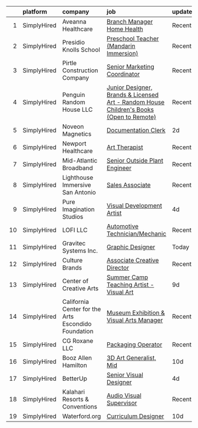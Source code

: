 

|    | platform    | company                                             | job                                                                                                                                                                                            | update_time   | location                     |
|---:|:------------|:----------------------------------------------------|:-----------------------------------------------------------------------------------------------------------------------------------------------------------------------------------------------|:--------------|:-----------------------------|
|  1 | SimplyHired | Aveanna Healthcare                                  | [Branch Manager Home Health](https://www.simplyhired.com/job/qxQBtB6Oj9lG1gmp5rBMtHfgl8Ps-MLzjQjuCTb3EcHd_jrBAtnWtw?q=visual+art)                                                              | Recently      | Oakland, CA                  |
|  2 | SimplyHired | Presidio Knolls School                              | [Preschool Teacher (Mandarin Immersion)](https://www.simplyhired.com/job/TjDR0_5unIGKiJo-VCj6ZfKTn2Zk-R2QpynsSU9VPawpL7Qd-MN3Cw?q=visual+art)                                                  | Recently      | San Francisco, CA            |
|  3 | SimplyHired | Pirtle Construction Company                         | [Senior Marketing Coordinator](https://www.simplyhired.com/job/TEUcflZaEukF8Mqv7UUPoUXyQaVpkWqzk2xSDhaWfU1hx6zIOrSXiQ?q=visual+art)                                                            | Recently      | Fort Lauderdale, FL          |
|  4 | SimplyHired | Penguin Random House LLC                            | [Junior Designer, Brands & Licensed Art - Random House Children's Books (Open to Remote)](https://www.simplyhired.com/job/gH3waUaaEZWiJ28DEHFm7xKrgWmuMXpgd-FdbKc3X12hyKTLyKUXBQ?q=visual+art) | Recently      | New York, NY                 |
|  5 | SimplyHired | Noveon Magnetics                                    | [Documentation Clerk](https://www.simplyhired.com/job/J0cTwtF0LZWK7dCWFqLTRp-C6c60qk6UUyuLGG7JrWBzYXK-W-5UUA?q=visual+art)                                                                     | 2d            | San Marcos, TX               |
|  6 | SimplyHired | Newport Healthcare                                  | [Art Therapist](https://www.simplyhired.com/job/SnSnBeTVptpuMmHHiW-NeBMIN3eUqSPCXroM8-_wKh87KhrG1d6Ifw?q=visual+art)                                                                           | Recently      | Saint Cloud, MN              |
|  7 | SimplyHired | Mid-Atlantic Broadband                              | [Senior Outside Plant Engineer](https://www.simplyhired.com/job/ICGhglVn08P4tI9p5WeAec0S6SL0Z-g68i6q04JGXDaEmPseOGjrbA?q=visual+art)                                                           | Recently      | South Boston, VA             |
|  8 | SimplyHired | Lighthouse Immersive San Antonio                    | [Sales Associate](https://www.simplyhired.com/job/s6pa1DTeN3Msqy_QK2DSYfM3akti-YQhOOvExjD_2belMS6Bb1jj2A?q=visual+art)                                                                         | Recently      | San Antonio, TX              |
|  9 | SimplyHired | Pure Imagination Studios                            | [Visual Development Artist](https://www.simplyhired.com/job/dmk5sJPbfqaJbZ1XPNQ98Y-77AfT4EvwbMf19CS9hvJKPdTZd5RXsw?q=visual+art)                                                               | 4d            | Sherman Oaks, CA +1 location |
| 10 | SimplyHired | LOFI LLC                                            | [Automotive Technician/Mechanic](https://www.simplyhired.com/job/6KPmJ0c4_B2H9NItdn2r2YutT9NbhND0cuHRI6c9HuIgBNpfeS8Jnw?q=visual+art)                                                          | Recently      | Corpus Christi, TX           |
| 11 | SimplyHired | Gravitec Systems Inc.                               | [Graphic Designer](https://www.simplyhired.com/job/szgLEPSMR_hUXSLEDynOoWw3Iwr8kWjbJ4aoS5qxw5EsXdN030WIgw?q=visual+art)                                                                        | Today         | Poulsbo, WA                  |
| 12 | SimplyHired | Culture Brands                                      | [Associate Creative Director](https://www.simplyhired.com/job/VUR26LEbdKcsxCFr_O0RKOoiuExk4NIoHiO_Qyz9-ilsOZddyXvGdw?q=visual+art)                                                             | Recently      | Remote                       |
| 13 | SimplyHired | Center of Creative Arts                             | [Summer Camp Teaching Artist - Visual Art](https://www.simplyhired.com/job/jyB8UtLCz06x2v4mNuR2Lc-jMvhJqttwBXZuD3S9eJOT2sL22EvjiA?q=visual+art)                                                | 9d            | St. Louis, MO                |
| 14 | SimplyHired | California Center for the Arts Escondido Foundation | [Museum Exhibition & Visual Arts Manager](https://www.simplyhired.com/job/2qKQ8qa1aR-9ZSN3gF-xEm-aUPg5dpL0FsHmbruAHGji6aaaBnzJSQ?q=visual+art)                                                 | Recently      | United States                |
| 15 | SimplyHired | CG Roxane LLC                                       | [Packaging Operator](https://www.simplyhired.com/job/qYC_H8ucjUBDx2U5XqEy9uFVGB6XQvQ4uweb72XrMbOR5D8gzzB7Kw?q=visual+art)                                                                      | Recently      | Moultonborough, NH           |
| 16 | SimplyHired | Booz Allen Hamilton                                 | [3D Art Generalist, Mid](https://www.simplyhired.com/job/NfpY1blboJziifhwUtuX8RXqTpAkCYDkshTayo4RCsQzT-L6Y3g2HQ?q=visual+art)                                                                  | 10d           | Austin, TX                   |
| 17 | SimplyHired | BetterUp                                            | [Senior Visual Designer](https://www.simplyhired.com/job/TgH0XynelgsrORge1VDxNkrzxOU6KqmcBb-pJ61EMHwwwwGpeIxC4w?q=visual+art)                                                                  | 4d            | Austin, TX                   |
| 18 | SimplyHired | Kalahari Resorts & Conventions                      | [Audio Visual Supervisor](https://www.simplyhired.com/job/zKv9bo4Sbbrprp7T0bRgIkfFZuyPlmx7SiPpRv2QmoSkSns-rqtInA?q=visual+art)                                                                 | Recently      | Round Rock, TX               |
| 19 | SimplyHired | Waterford.org                                       | [Curriculum Designer](https://www.simplyhired.com/job/0SP_YPXc0jKVMaS681lMA-fSryWe5MrTwEZN9z3FIzKmWbncFrwAFw?q=visual+art)                                                                     | 10d           | Remote                       |